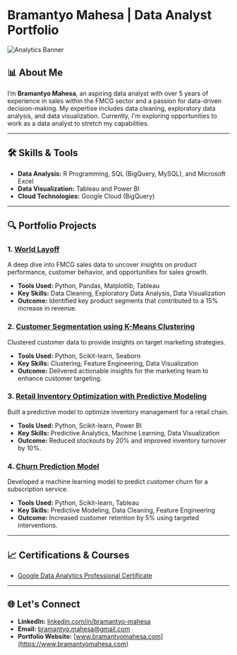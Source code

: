 # Bramantyo Mahesa | Data Analyst Portfolio

![Analytics Banner](https://github.com/bramahesa/bramahesa-portfolio/blob/f06e1230308b06d8eb23a7340670ce9db2650abe/White_Minimalist_Corporate_Personal_Profile_LinkedIn_Banner_edited.png) <!-- Optional: Add a banner image -->

## 📊 About Me
I’m **Bramantyo Mahesa**, an aspiring data analyst with over 5 years of experience in sales within the FMCG sector and a passion for data-driven decision-making. My expertise includes data cleaning, exploratory data analysis, and data visualization. Currently, I'm exploring opportunities to work as a data analyst to stretch my capabilities.

---

## 🛠️ Skills & Tools
- **Data Analysis:** R Programming, SQL (BigQuery, MySQL), and Microsoft Excel
- **Data Visualization:** Tableau and Power BI
- **Cloud Technologies:** Google Cloud (BigQuery)

---

## 🔍 Portfolio Projects

### 1. [World Layoff](link_to_project)
A deep dive into FMCG sales data to uncover insights on product performance, customer behavior, and opportunities for sales growth.
- **Tools Used:** Python, Pandas, Matplotlib, Tableau
- **Key Skills:** Data Cleaning, Exploratory Data Analysis, Data Visualization
- **Outcome:** Identified key product segments that contributed to a 15% increase in revenue.

### 2. [Customer Segmentation using K-Means Clustering](link_to_project)
Clustered customer data to provide insights on target marketing strategies.
- **Tools Used:** Python, Scikit-learn, Seaborn
- **Key Skills:** Clustering, Feature Engineering, Data Visualization
- **Outcome:** Delivered actionable insights for the marketing team to enhance customer targeting.

### 3. [Retail Inventory Optimization with Predictive Modeling](link_to_project)
Built a predictive model to optimize inventory management for a retail chain.
- **Tools Used:** Python, Scikit-learn, Power BI
- **Key Skills:** Predictive Analytics, Machine Learning, Data Visualization
- **Outcome:** Reduced stockouts by 20% and improved inventory turnover by 10%.

### 4. [Churn Prediction Model](link_to_project)
Developed a machine learning model to predict customer churn for a subscription service.
- **Tools Used:** Python, Scikit-learn, Tableau
- **Key Skills:** Predictive Modeling, Data Cleaning, Feature Engineering
- **Outcome:** Increased customer retention by 5% using targeted interventions.

---

## 📈 Certifications & Courses
- [Google Data Analytics Professional Certificate](https://coursera.org/share/065811d4241c3cb34be0b2a24eee1341)

---

## 🌐 Let's Connect
- **LinkedIn:** [linkedin.com/in/bramantyo-mahesa](https://www.linkedin.com/in/bramantyo-m-a234b6aa/)
- **Email:** bramantyo.mahesa@gmail.com
- **Portfolio Website:** [www.bramantyomahesa.com](https://www.bramantyomahesa.com) <!-- Optional -->

